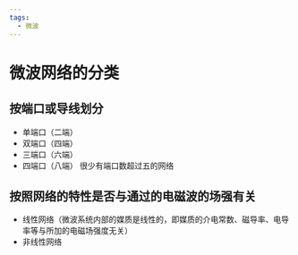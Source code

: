 ```yaml
---
tags:
  - 微波
---
```

# 微波网络的分类
## 按端口或导线划分
- 单端口（二端）
- 双端口（四端）
- 三端口（六端）
- 四端口（八端）
很少有端口数超过五的网络
## 按照网络的特性是否与通过的电磁波的场强有关
- 线性网络（微波系统内部的媒质是线性的，即媒质的介电常数、磁导率、电导率等与所加的电磁场强度无关）
- 非线性网络
